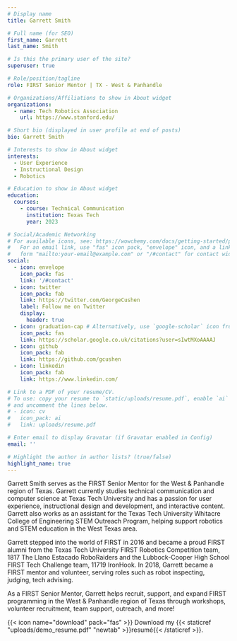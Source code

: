 ```yaml
---
# Display name
title: Garrett Smith

# Full name (for SEO)
first_name: Garrett
last_name: Smith

# Is this the primary user of the site?
superuser: true

# Role/position/tagline
role: FIRST Senior Mentor | TX - West & Panhandle

# Organizations/Affiliations to show in About widget
organizations:
  - name: Tech Robotics Association
    url: https://www.stanford.edu/

# Short bio (displayed in user profile at end of posts)
bio: Garrett Smith

# Interests to show in About widget
interests:
  - User Experience
  - Instructional Design
  - Robotics

# Education to show in About widget
education:
  courses:
    - course: Technical Communication
      institution: Texas Tech
      year: 2023

# Social/Academic Networking
# For available icons, see: https://wowchemy.com/docs/getting-started/page-builder/#icons
#   For an email link, use "fas" icon pack, "envelope" icon, and a link in the
#   form "mailto:your-email@example.com" or "/#contact" for contact widget.
social:
  - icon: envelope
    icon_pack: fas
    link: '/#contact'
  - icon: twitter
    icon_pack: fab
    link: https://twitter.com/GeorgeCushen
    label: Follow me on Twitter
    display:
      header: true
  - icon: graduation-cap # Alternatively, use `google-scholar` icon from `ai` icon pack
    icon_pack: fas
    link: https://scholar.google.co.uk/citations?user=sIwtMXoAAAAJ
  - icon: github
    icon_pack: fab
    link: https://github.com/gcushen
  - icon: linkedin
    icon_pack: fab
    link: https://www.linkedin.com/

# Link to a PDF of your resume/CV.
# To use: copy your resume to `static/uploads/resume.pdf`, enable `ai` icons in `params.yaml`,
# and uncomment the lines below.
# - icon: cv
#   icon_pack: ai
#   link: uploads/resume.pdf

# Enter email to display Gravatar (if Gravatar enabled in Config)
email: ''

# Highlight the author in author lists? (true/false)
highlight_name: true
---
```


Garrett Smith serves as the FIRST Senior Mentor for the West & Panhandle region of Texas. Garrett currently studies technical communication and computer science at Texas Tech University and has a passion for user experience, instructional design and development, and interactive content. Garrett also works as an assistant for the Texas Tech University Whitacre College of Engineering STEM Outreach Program, helping support robotics and STEM education in the West Texas area.

Garrett stepped into the world of FIRST in 2016 and became a proud FIRST alumni from the Texas Tech University FIRST Robotics Competition team, 1817 The Llano Estacado RoboRaiders and the Lubbock-Cooper High School FIRST Tech Challenge team, 11719 IronHook. In 2018, Garrett became a FIRST mentor and volunteer, serving roles such as robot inspecting, judging, tech advising.

As a FIRST Senior Mentor, Garrett helps recruit, support, and expand FIRST programming in the West & Panhandle region of Texas through workshops, volunteer recruitment, team support, outreach, and more!

{{< icon name="download" pack="fas" >}} Download my {{< staticref "uploads/demo_resume.pdf" "newtab" >}}resumé{{< /staticref >}}.

